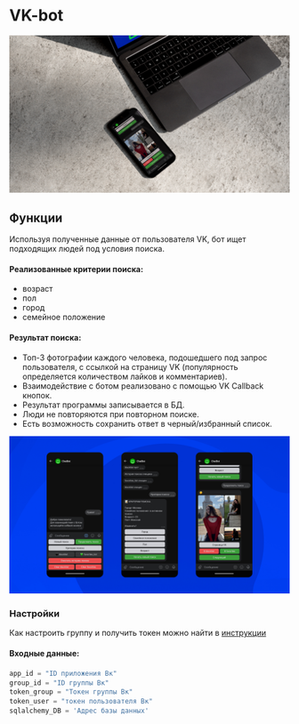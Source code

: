 # VK-bot 
![3 телефона](lpg/3.jpg)
## Функции 
Используя  полученные данные от пользователя VK, бот ищет  подходящих людей под условия поиска.
#### Реализованные критерии поиска:
* возраст
* пол
* город
* семейное положение
#### Результат поиска:
* Топ-3 фотографии каждого человека, подошедшего под запрос пользователя, с ссылкой на страницу VK (популярность определяется количеством лайков и комментариев).
* Взаимодействие c ботом  реализовано с помощью VK Callback кнопок.
* Результат программы записывается в БД.
* Люди не повторяются  при повторном поиске.
* Есть возможность  сохранить ответ в черный/избранный список.

![3 телефона](lpg/4.jpg)

### Настройки
Как настроить группу и получить токен можно найти в [инструкции]()
#### Входные данные: 
```python
app_id = "ID приложения Вк"
group_id = "ID группы Вк"
token_group = "Токен группы Вк"
token_user = "токен пользователя Вк"
sqlalchemy_DB = 'Адрес базы данных'
```